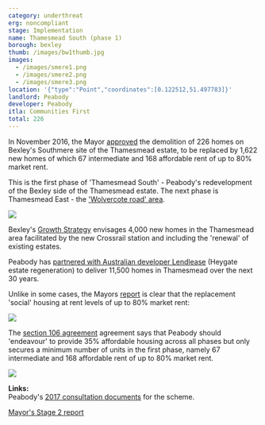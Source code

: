 ```yaml
---
category: underthreat
erg: noncompliant
stage: Implementation
name: Thamesmead South (phase 1) 
borough: bexley
thumb: /images/bw1thumb.jpg
images:
  - /images/smere1.png
  - /images/smere2.png
  - /images/smere3.png
location: '{"type":"Point","coordinates":[0.122512,51.497783]}'
landlord: Peabody
developer: Peabody
itla: Communities First
total: 226
---
```

In November 2016, the Mayor [approved](https://www.london.gov.uk/sites/default/files/public%3A//public%3A//PAWS/media_id_286565///abbey_wood_and_south_thamesmead_report.pdf) the demolition of 226 homes on Bexley's Southmere site of the Thamesmead estate, to be replaced by 1,622 new homes of which 67 intermediate and 168 affordable rent of up to 80% market rent.

This is the first phase of 'Thamesmead South' - Peabody's redevelopment of the Bexley side of the Thamesmead estate. The next phase is Thamesmead East - the ['Wolvercote road' area](https://estatewatch.london/estates/bexley/thamesmeadeast/). 

<img src="/images/thamemeadsouthphase1.png" class="img-fluid rounded img-thumbnail">

Bexley's [Growth Strategy](https://www.bexley.gov.uk/sites/default/files/2018-02/Bexley-Growth-Strategy.pdf) envisages 4,000 new homes in the Thamesmead area facilitated by the new Crossrail station and including the 'renewal' of existing estates.

Peabody has [partnered with Australian developer Lendlease](https://www.insidehousing.co.uk/news/news/peabody-picks-lendlease-for-8bn-thamesmead-regeneration-60192) (Heygate estate regeneration) to deliver 11,500 homes in Thamesmead over the next 30 years.

Unlike in some cases, the Mayors [report](https://www.london.gov.uk/sites/default/files/public%3A//public%3A//PAWS/media_id_286565///abbey_wood_and_south_thamesmead_report.pdf) is clear that the replacement 'social' housing at rent levels of up to 80% market rent:

<img src="/images/thamesmeadar.png" class="img-fluid rounded img-thumbnail">

The [section 106 agreement](/images/thamesmeadsouths106.pdf) agreement says that Peabody should 'endeavour' to provide 35% affordable housing across all phases but only secures a minimum number of units in the first phase, namely 67 intermediate and 168 affordable rent of up to 80% market rent.

<img src="/images/tmsouth.png" class="img-fluid rounded img-thumbnail">

__Links:__  
Peabody's [2017 consultation documents](https://www.thamesmeadnow.org.uk/media/1726/wolvercote_road_next_steps.pdf) for the scheme.

[Mayor's Stage 2 report](https://www.london.gov.uk/sites/default/files/public%3A//public%3A//PAWS/media_id_286565///abbey_wood_and_south_thamesmead_report.pdf)

